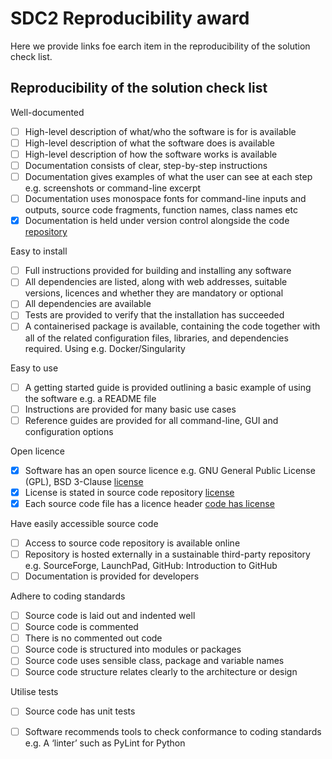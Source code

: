 # SDC2 Reproducibility award

Here we provide links foe earch item in the reproducibility of the solution check list.


## Reproducibility of the solution check list  

Well-documented 

- [ ] High-level description of what/who the software is for is available
- [ ] High-level description of what the software does is available
- [ ] High-level description of how the software works is available
- [ ] Documentation consists of clear, step-by-step instructions
- [ ] Documentation gives examples of what the user can see at each step e.g. screenshots or command-line excerpt
- [ ] Documentation uses monospace fonts for command-line inputs and outputs, source code fragments, function names, class names etc
- [X] Documentation is held under version control alongside the code [repository](https://github.com/HI-FRIENDS-SDC2/hi-friends)

Easy to install 

- [ ] Full instructions provided for building and installing any software
- [ ] All dependencies are listed, along with web addresses, suitable versions, licences and whether they are mandatory or optional
- [ ] All dependencies are available
- [ ] Tests are provided to verify that the installation has succeeded
- [ ] A containerised package is available, containing the code together with all of the related configuration files, libraries, and dependencies required. Using e.g. Docker/Singularity

Easy to use 

- [ ] A getting started guide is provided outlining a basic example of using the software e.g. a README file
- [ ] Instructions are provided for many basic use cases
- [ ] Reference guides are provided for all command-line, GUI and configuration options

Open licence 

- [X] Software has an open source licence e.g. GNU General Public License (GPL), BSD 3-Clause [license](https://github.com/HI-FRIENDS-SDC2/hi-friends/blob/master/LICENSE)
- [X] License is stated in source code repository [license](https://github.com/HI-FRIENDS-SDC2/hi-friends/blob/master/LICENSE)
- [X] Each source code file has a licence header [code has license](https://github.com/HI-FRIENDS-SDC2/hi-friends/tree/master/workflow/scripts)

Have easily accessible source code

- [ ] Access to source code repository is available online
- [ ] Repository is hosted externally in a sustainable third-party repository e.g. SourceForge, LaunchPad, GitHub: Introduction to GitHub
- [ ] Documentation is provided for developers

Adhere to coding standards 

- [ ] Source code is laid out and indented well
- [ ] Source code is commented
- [ ] There is no commented out code
- [ ] Source code is structured into modules or packages
- [ ] Source code uses sensible class, package and variable names
- [ ] Source code structure relates clearly to the architecture or design

Utilise tests 

- [ ] Source code has unit tests
- [ ] Software recommends tools to check conformance to coding standards e.g. A ‘linter’ such as PyLint for Python


